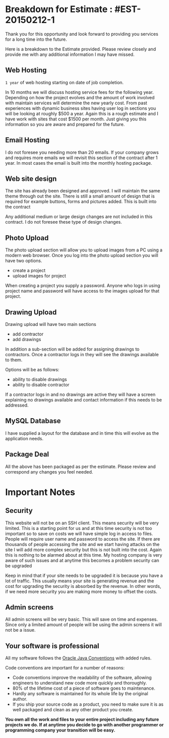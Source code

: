 # Breakdown for Estimate : #EST-20150212-1
Thank you for this opportunity and look forward to providing you services for a long time into the future.

Here is a breakdown to the Estimate provided. Please review closely and provide me with any additional information I may have missed.

## Web Hosting
`1 year` of web hosting starting on date of job completion.

In 10 months we will discuss hosting service fees for the following year. Depending on how the project evolves and the amount of work involved with maintain services will determine the new yearly cost. From past experiences with dynamic business sites having user log in sections you will be looking at roughly $500 a year. Again this is a rough estimate and I have work with sites that cost $1500 per month. Just giving you this information so you are aware and prepared for the future.

## Email Hosting
I do not foresee you needing more than 20 emails. If your company grows and requires more emails we will revisit this section of the contract after 1 year. In most cases the email is built into the monthly hosting package.

## Web site design
The site has already been designed and approved. I will maintain the same theme through out the site. There is still a small amount of design that is required for example buttons, forms and pictures added. This is built into the contract

Any additional medium or large design changes are not included in this contract. I do not foresee these type of design changes.

## Photo Upload
The photo upload section will allow you to upload images from a PC using a modern web browser. Once you log into the photo upload section you will have two options.
- create a project
- upload images for project

When creating a project you supply a password. Anyone who logs in using project name and password will have access to the images upload for that project.

## Drawing Upload
Drawing upload will have two main sections
- add contractor
- add drawings

In addition a sub-section will be added for assigning drawings to contractors. Once a contractor logs in they will see the drawings available to them.

Options will be as follows:
- ability to disable drawings
- ability to disable contractor

If a contractor logs in and no drawings are active they will have a screen explaining no drawings available and contact information if this needs to be addressed.

## MySQL Database
I have supplied a layout for the database and in time this will evolve as the application needs.

## Package Deal
All the above has been packaged as per the estimate. Please review and correspond any changes you feel needed.

# Important Notes

## Security
This website will not be on an SSH client. This means security will be very limited. This is a starting point for us and at this time security is not too important so to save on costs we will have simple log in access to files. People will require user name and password to access the site. If there are thousands of people accessing the site and we start having attacks on the site I will add more complex security but this is not built into the cost. Again this is nothing to be alarmed about at this time. My hosting company is very aware of such issues and at anytime this becomes a problem security can be upgraded 

Keep in mind that if your site needs to be upgraded it is because you have a lot of traffic. This usually means your site is generating revenue and the cost for upgrading the security is absorbed by the revenue. In other words, if we need more security you are making more money to offset the costs.

## Admin screens
All admin screens will be very basic. This will save on time and expenses. Since only a limited amount of people will be using the admin screens it will not be a issue.

## Your software is professional

All my software follows the <a href="http://www.oracle.com/technetwork/java/codeconvtoc-136057.html">Oracle Java Conventions</a> with added rules.

Code conventions are important for a number of reasons:
- Code conventions improve the readability of the software, allowing engineers to understand new code more quickly and thoroughly.
- 80% of the lifetime cost of a piece of software goes to maintenance.
- Hardly any software is maintained for its whole life by the original author.
- If you ship your source code as a product, you need to make sure it is as well packaged and clean as any other product you create. 

**You own all the work and files to your entire project including any future projects we do. If at anytime you decide to go with another programmer or programming company your transition will be easy.**









